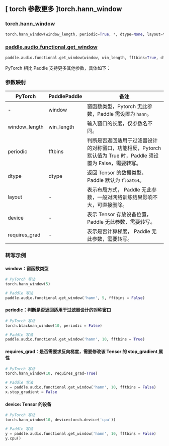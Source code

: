 ## [ torch 参数更多 ]torch.hann_window
### [torch.hann_window](https://pytorch.org/docs/stable/generated/torch.hann_window.html)

```python
torch.hann_window(window_length, periodic=True, *, dtype=None, layout=torch.strided, device=None, requires_grad=False)
```

### [paddle.audio.functional.get_window](https://www.paddlepaddle.org.cn/documentation/docs/zh/2.6/api/paddle/audio/functional/get_window_cn.html#get-window)

```python
paddle.audio.functional.get_window(window, win_length, fftbins=True, dtype='float64')
```

PyTorch 相比 Paddle 支持更多其他参数，具体如下：
### 参数映射

| PyTorch       | PaddlePaddle | 备注                                                   |
| ------------- | ------------ | ------------------------------------------------------ |
| -    | window |  窗函数类型，Pytorch 无此参数，Paddle 需设置为 `hann`。 |
| window_length  | win_length            | 输入窗口的长度，仅参数名不同。 |
| periodic        | fftbins       | 判断是否返回适用于过滤器设计的对称窗口，功能相反，Pytorch 默认值为 True 时，Paddle 须设置为 False，需要转写。  |
| dtype        | dtype | 返回 Tensor 的数据类型，Paddle 默认为 `float64`。 |
| layout | -   | 表示布局方式， Paddle 无此参数，一般对网络训练结果影响不大，可直接删除。 |
| device | -   | 表示 Tensor 存放设备位置，Paddle 无此参数，需要转写。 |
| requires_grad | - | 表示是否计算梯度， Paddle 无此参数，需要转写。 |

### 转写示例

#### window：窗函数类型
```python
# PyTorch 写法
torch.hann_window(5)

# Paddle 写法
paddle.audio.functional.get_window('hann', 5, fftbins = False)
```

#### periodic：判断是否返回适用于过滤器设计的对称窗口
```python
# PyTorch 写法
torch.blackman_window(10, periodic = False)

# Paddle 写法
paddle.audio.functional.get_window('hann', 10, fftbins = True)
```

#### requires_grad：是否需要求反向梯度，需要修改该 Tensor 的 stop_gradient 属性
```python
# PyTorch 写法
torch.hann_window(10, requires_grad=True)

# Paddle 写法
x = paddle.audio.functional.get_window('hann', 10, fftbins = False)
x.stop_gradient = False
```

#### device: Tensor 的设备
```python
# PyTorch 写法
torch.hann_window(10, device=torch.device('cpu'))

# Paddle 写法
y = paddle.audio.functional.get_window('hann', 10, fftbins = False)
y.cpu()
```
